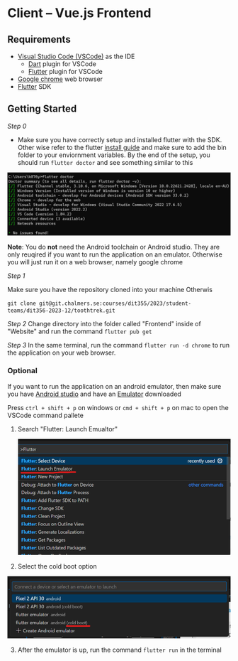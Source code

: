 # Client – Vue.js Frontend
## Requirements

* [Visual Studio Code (VSCode)](https://code.visualstudio.com/download) as the IDE
  * [Dart](vscode:extension/Dart-Code.dart-code) plugin for VSCode
  * [Flutter](vscode:extension/Dart-Code.flutter) plugin for VSCode
* [Google chrome](https://www.google.com/chrome/) web browser
* [Flutter](https://docs.flutter.dev/get-started/install) SDK


## Getting Started
*Step 0*
- Make sure you have correctly setup and installed flutter with the SDK. Other wise refer to the flutter [install guide](https://docs.flutter.dev/get-started/install) and make sure to add the bin folder to your enviornment variables. 
By the end of the setup, you should run ```flutter doctor``` and see something similar to this

![Flutter doctor result](readme_assets/image.png)

**Note**: You do __not__ need the Android toolchain or Android studio. They are only reuqired if you want to run the application on an emulator. Otherwise you will just run it on a web browser, namely google chrome

*Step 1*

Make sure you have the repository cloned into your machine Otherwis
```
git clone git@git.chalmers.se:courses/dit355/2023/student-teams/dit356-2023-12/toothtrek.git
```

*Step 2*
Change directory into the folder called "Frontend" inside of "Website" and run the command ```flutter pub get```

*Step 3*
In the same terminal, run the command ```flutter run -d chrome``` to run the application on your web browser.

### Optional
If you want to run the application on an android emulator, then make sure you have [Android studio](https://developer.android.com/studio) and have an [Emulator](https://developer.android.com/design-for-safety/privacy-sandbox/download#:~:text=In%20Android%20Studio%2C%20go%20to,it%20isn't%20already%20installed.) downloaded

Press ```ctrl + shift + p``` on windows or ```cmd + shift + p``` on mac to open the VSCode command pallete 

1. Search "Flutter: Launch Emualtor"
   
   ![Alt text](readme_assets/image-1.png)

2. Select the cold boot option 

![Alt text](readme_assets/image-2.png)

3. After the emulator is up, run the command ```flutter run``` in the terminal
